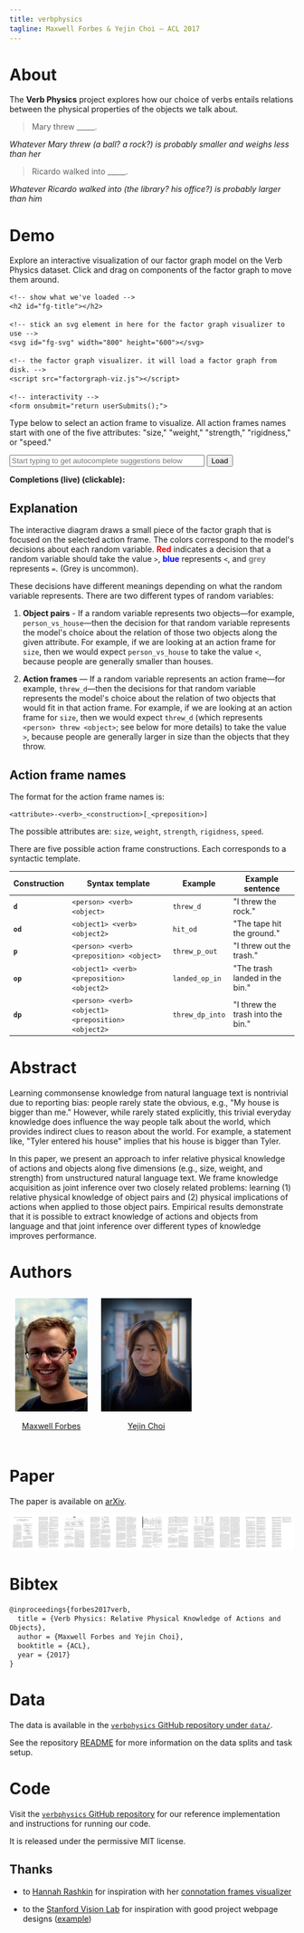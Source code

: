 ```yaml
---
title: verbphysics
tagline: Maxwell Forbes & Yejin Choi — ACL 2017
---
```


# About

The **Verb Physics** project explores how our choice of verbs entails relations
between the physical properties of the objects we talk about.

> Mary threw _____.

_Whatever Mary threw (a ball? a rock?) is probably smaller and weighs less than
her_

> Ricardo walked into _____.

_Whatever Ricardo walked into (the library? his office?) is probably larger
than him_

# Demo

Explore an interactive visualization of our factor graph model on the Verb
Physics dataset. Click and drag on components of the factor graph to move them
around.

<div>
	<!-- d3 dependencies for d3-force -->
	<script src="lib/d3.js"></script>

  <!-- CSS. No idea whether this will work in github.io but let's find out. -->
  <link rel="stylesheet" type="text/css" href="css/default.css">

	<!-- show what we've loaded -->
	<h2 id="fg-title"></h2>

	<!-- stick an svg element in here for the factor graph visualizer to use -->
	<svg id="fg-svg" width="800" height="600"></svg>

	<!-- the factor graph visualizer. it will load a factor graph from disk. -->
	<script src="factorgraph-viz.js"></script>

	<!-- interactivity -->
	<form onsubmit="return userSubmits();">
  <p>Type below to select an action frame to visualize.
  All action frames names start with one of the five attributes: "size,"
  "weight," "strength," "rigidness," or "speed." </p>
	<input id="userInput" type="text" oninput="userTypes()" size="40"
		placeholder="Start typing to get autocomplete suggestions below" />
	<button type="submit">Load</button>
	<p style="font-weight: bold;">Completions (live) (clickable):</p>
	<p id="suggestions"></p>
	</form>
</div>

## Explanation

The interactive diagram draws a small piece of the factor graph that is focused
on the selected action frame. The colors correspond to the model's decisions
about each random variable. <b style="color: red">Red</b> indicates a decision
that a random variable should take the value `>`, <b style="color:
blue">blue</b> represents `<`, and <b style="color: grey">grey</b> represents
`=`. (Grey is uncommon).

These decisions have different meanings depending on what the random variable
represents. There are two different types of random variables:

1.  **Object pairs** - If a random variable represents two objects—for example,
    `person_vs_house`—then the decision for that random variable represents the
    model's choice about the relation of those two objects along the given
    attribute. For example, if we are looking at an action frame for `size`,
    then we would expect `person_vs_house` to take the value `<`, because people
    are generally smaller than houses.

2.  **Action frames** — If a random variable represents an action frame—for
    example, `threw_d`—then the decisions for that random variable represents
    the model's choice about the relation of two objects that would fit in that
    action frame. For example, if we are looking at an action frame for `size`,
    then we would expect `threw_d` (which represents `<person> threw <object>`; see
    below for more details) to take the value `>`, because people are generally
    larger in size than the objects that they throw.

## Action frame names

The format for the action frame names is:

```
<attribute>-<verb>_<construction>[_<preposition>]
```

The possible attributes are: `size`, `weight`, `strength`, `rigidness`, `speed`.

There are five possible action frame constructions. Each corresponds to a
syntactic template.

Construction   | Syntax template                                      | Example         | Example sentence
---            | ---                                                  | ---             | ---
**`d`**        |  `<person> <verb> <object>`                          | `threw_d`       | "I threw the rock."
**`od`**       |  `<object1> <verb> <object2>`                        | `hit_od`        | "The tape hit the ground."
**`p`**        |  `<person> <verb> <preposition> <object>`            | `threw_p_out`   | "I threw out the trash."
**`op`**       |  `<object1> <verb> <preposition> <object2>`          | `landed_op_in`  | "The trash landed in the bin."
**`dp`**       |  `<person> <verb> <object1> <preposition> <object2>` | `threw_dp_into` | "I threw the trash into the bin."

# Abstract

Learning commonsense knowledge from natural language text is nontrivial due to
reporting bias: people rarely state the obvious, e.g., "My house is bigger than
me." However, while rarely stated explicitly, this trivial everyday knowledge
does influence the way people talk about the world, which provides indirect
clues to reason about the world. For example, a statement like, "Tyler entered
his house" implies that his house is bigger than Tyler.

In this paper, we present an approach to infer relative physical knowledge of
actions and objects along five dimensions (e.g., size, weight, and strength)
from unstructured natural language text. We frame knowledge acquisition as joint
inference over two closely related problems: learning (1) relative physical
knowledge of object pairs and (2) physical implications of actions when applied
to those object pairs. Empirical results demonstrate that it is possible to
extract knowledge of actions and objects from language and that joint inference
over different types of knowledge improves performance.

# Authors

<div style="display: inline-block; padding: 10px; text-align: center">
  <a href="http://maxwellforbes.com/">
    <img src="max_thumb.jpeg" alt="A picture of Maxwell Forbes" />
  </a>
  <p><a href="http://maxwellforbes.com/">Maxwell Forbes</a></p>
</div>

<div style="display: inline-block; padding: 10px; text-align: center">
  <a href="https://homes.cs.washington.edu/~yejin/">
    <img src="yejin_thumb.jpg" alt="A picture of Yejin Choi" />
  </a>
  <p><a href="https://homes.cs.washington.edu/~yejin/">Yejin Choi</a></p>
</div>

# Paper

The paper is available on [arXiv](https://arxiv.org/abs/1706.03799).

[![a thumbnail rendering of the ACL 2017 verb physics paper](thumb-all-resized.png)](https://arxiv.org/abs/1706.03799)

# Bibtex

```
@inproceedings{forbes2017verb,
  title = {Verb Physics: Relative Physical Knowledge of Actions and Objects},
  author = {Maxwell Forbes and Yejin Choi},
  booktitle = {ACL},
  year = {2017}
}
```

# Data

The data is available in the [`verbphysics` GitHub repository under
`data/`](https://github.com/uwnlp/verbphysics/tree/master/data).

See the repository [README](https://github.com/uwnlp/verbphysics#data) for more
information on the data splits and task setup.

# Code

Visit the [`verbphysics` GitHub
repository](https://github.com/uwnlp/verbphysics) for our reference
implementation and instructions for running our code.

It is released under the permissive MIT license.

## Thanks

- to [Hannah Rashkin](https://homes.cs.washington.edu/~hrashkin/) for
  inspiration with her [connotation frames
  visualizer](https://homes.cs.washington.edu/~hrashkin/connframe_vis.php)

- to the [Stanford Vision Lab](http://vision.stanford.edu/) for inspiration
  with good project webpage designs ([example](http://cs.stanford.edu/people/ranjaykrishna/im2p/index.html))
